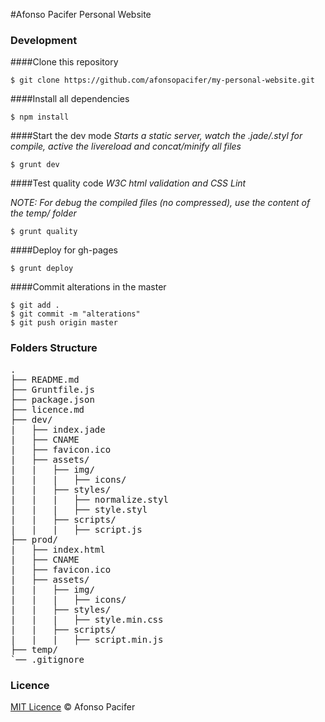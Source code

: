 #Afonso Pacifer Personal Website

### Development
####Clone this repository

    $ git clone https://github.com/afonsopacifer/my-personal-website.git

####Install all dependencies

    $ npm install

####Start the dev mode
*Starts a static server, watch the .jade/.styl for compile, active the livereload and concat/minify all files*

    $ grunt dev

####Test quality code
*W3C html validation and CSS Lint*

*NOTE: For debug the compiled files (no compressed), use the content of the temp/ folder*

    $ grunt quality

####Deploy for gh-pages

    $ grunt deploy

####Commit alterations in the master

    $ git add .
    $ git commit -m "alterations"
    $ git push origin master

### Folders Structure
<pre>
.
├── README.md
├── Gruntfile.js
├── package.json
├── licence.md
├── dev/
|   ├── index.jade
|   ├── CNAME
|   ├── favicon.ico
|   ├── assets/
|   |   ├── img/
|   |   |   ├── icons/
|   |   ├── styles/
|   |   |   ├── normalize.styl
|   |   |   ├── style.styl
|   |   ├── scripts/
|   |   |   ├── script.js
├── prod/
|   ├── index.html
|   ├── CNAME
|   ├── favicon.ico
|   ├── assets/
|   |   ├── img/
|   |   |   ├── icons/
|   |   ├── styles/
|   |   |   ├── style.min.css
|   |   ├── scripts/
|   |   |   ├── script.min.js
├── temp/
`── .gitignore
</pre>

### Licence
[MIT Licence](licence.md) © Afonso Pacifer
